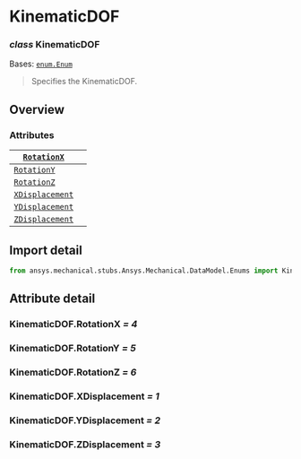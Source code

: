<a id="kinematicdof"></a>

# KinematicDOF

<a id="KinematicDOF"></a>

### *class* KinematicDOF

Bases: [`enum.Enum`](https://docs.python.org/3/library/enum.html#enum.Enum)

> Specifies the KinematicDOF.

> <!-- !! processed by numpydoc !! -->

<a id="overview"></a>

## Overview

### Attributes

| [`RotationX`](#KinematicDOF.RotationX)         |    |
|------------------------------------------------|----|
| [`RotationY`](#KinematicDOF.RotationY)         |    |
| [`RotationZ`](#KinematicDOF.RotationZ)         |    |
| [`XDisplacement`](#KinematicDOF.XDisplacement) |    |
| [`YDisplacement`](#KinematicDOF.YDisplacement) |    |
| [`ZDisplacement`](#KinematicDOF.ZDisplacement) |    |

<a id="import-detail"></a>

## Import detail

```python
from ansys.mechanical.stubs.Ansys.Mechanical.DataModel.Enums import KinematicDOF
```

<a id="attribute-detail"></a>

## Attribute detail

<a id="KinematicDOF.RotationX"></a>

### KinematicDOF.RotationX *= 4*

<a id="KinematicDOF.RotationY"></a>

### KinematicDOF.RotationY *= 5*

<a id="KinematicDOF.RotationZ"></a>

### KinematicDOF.RotationZ *= 6*

<a id="KinematicDOF.XDisplacement"></a>

### KinematicDOF.XDisplacement *= 1*

<a id="KinematicDOF.YDisplacement"></a>

### KinematicDOF.YDisplacement *= 2*

<a id="KinematicDOF.ZDisplacement"></a>

### KinematicDOF.ZDisplacement *= 3*
